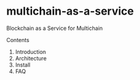 # multichain-as-a-service
Blockchain as a Service for Multichain

Contents
1. Introduction
2. Architecture
3. Install
4. FAQ
